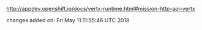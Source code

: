 http://appdev.openshift.io/docs/vertx-runtime.html#mission-http-api-vertx

 
 changes added on: Fri May 11 11:55:46 UTC 2018